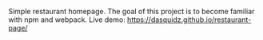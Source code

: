 Simple restaurant homepage. The goal of this project is to become familiar with npm and webpack.
Live demo: https://dasquidz.github.io/restaurant-page/
